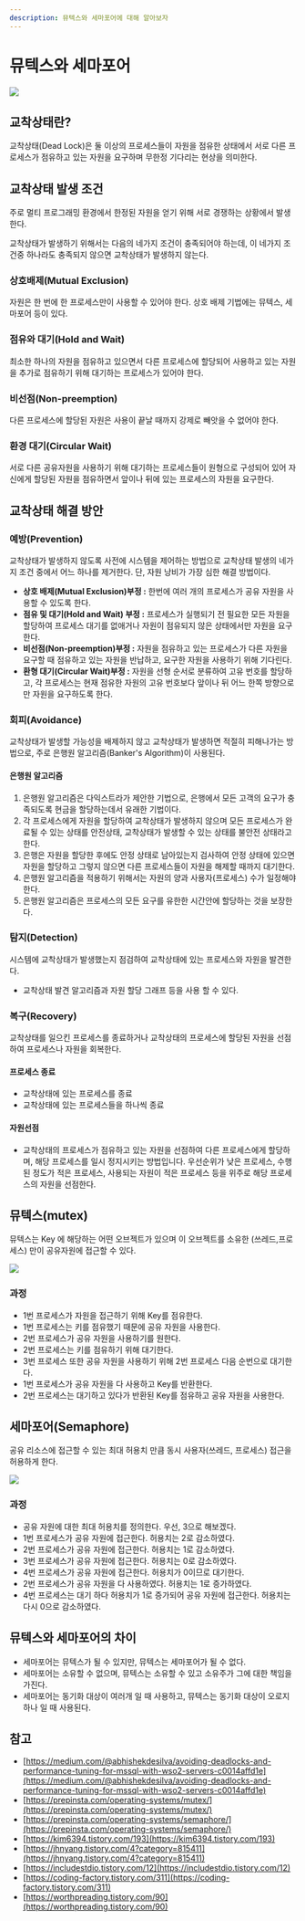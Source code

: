 ```yaml
---
description: 뮤텍스와 세마포어에 대해 알아보자
---
```


# 뮤텍스와 세마포어

![](../../.gitbook/assets/99471c465a31252e1d.jpg)



## 교착상태란?

교착상태\(Dead Lock\)은 둘 이상의 프로세스들이 자원을 점유한 상태에서 서로 다른 프로세스가 점유하고 있는 자원을 요구하며 무한정 기다리는 현상을 의미한다.

## 교착상태 발생 조건

주로 멀티 프로그래밍 환경에서 한정된 자원을 얻기 위해 서로 경쟁하는 상황에서 발생한다.

교착상태가 발생하기 위해서는 다음의 네가지 조건이 충족되어야 하는데, 이 네가지 조건중 하나라도 충족되지 않으면 교착상태가 발생하지 않는다.

### 상호배제\(Mutual Exclusion\)

자원은 한 번에 한 프로세스만이 사용할 수 있어야 한다. 상호 배제 기법에는 뮤텍스, 세마포어 등이 있다.

### 점유와 대기\(Hold and Wait\)

최소한 하나의 자원을 점유하고 있으면서 다른 프로세스에 할당되어 사용하고 있는 자원을 추가로 점유하기 위해 대기하는 프로세스가 있어야 한다.

### 비선점\(Non-preemption\)

다른 프로세스에 할당된 자원은 사용이 끝날 때까지 강제로 빼앗을 수 없어야 한다.

### 환경 대기\(Circular Wait\)

서로 다른 공유자원을 사용하기 위해 대기하는 프로세스들이 원형으로 구성되어 있어 자신에게 할당된 자원을 점유하면서 앞이나 뒤에 있는 프로세스의 자원을 요구한다.

## 교착상태 해결 방안

### 예방\(Prevention\)

교착상태가 발생하지 않도록 사전에 시스템을 제어하는 방법으로 교착상태 발생의 네가지 조건 중에서 어느 하나를 제거한다. 단, 자원 낭비가 가장 심한 해결 방법이다.

* **상호 배제\(Mutual Exclusion\)부정 :** 한번에 여러 개의 프로세스가 공유 자원을 사용할 수 있도록 한다.
* **점유 및 대기\(Hold and Wait\) 부정 :** 프로세스가 실행되기 전 필요한 모든 자원을 할당하여 프로세스 대기를 없애거나 자원이 점유되지 않은 상태에서만 자원을 요구한다.
* **비선점\(Non-preemption\)부정 :** 자원을 점유하고 있는 프로세스가 다른 자원을 요구할 때 점유하고 있는 자원을 반납하고, 요구한 자원을 사용하기 위해 기다린다.
* **환형 대기\(Circular Wait\)부정 :** 자원을 선형 순서로 분류하여 고유 번호를 할당하고, 각 프로세스는 현재 점유한 자원의 고유 번호보다 앞이나 뒤 어느 한쪽 방향으로만 자원을 요구하도록 한다.

### 회피\(Avoidance\)

교착상태가 발생할 가능성을 배제하지 않고 교착상태가 발생하면 적절히 피해나가는 방법으로, 주로 은행원 알고리즘\(Banker's Algorithm\)이 사용된다.

#### **은행원 알고리즘**

1. 은행원 알고리즘은 다익스트라가 제안한 기법으로, 은행에서 모든 고객의 요구가 충족되도록 현금을 할당하는데서 유래한 기법이다.
2. 각 프로세스에게 자원을 할당하여 교착상태가 발생하지 않으며 모든 프로세스가 완료될 수 있는 상태를 안전상태, 교착상태가 발생할 수 있는 상태를 불안전 상태라고 한다.
3. 은행은 자원을 할당한 후에도 안정 상태로 남아있는지 검사하여 안정 상태에 있으면 자원을 할당하고 그렇지 않으면 다른 프로세스들이 자원을 해제할 때까지 대기한다.
4. 은행원 알고리즘을 적용하기 위해서는 자원의 양과 사용자\(프로세스\) 수가 일정해야 한다.
5. 은행원 알고리즘은 프로세스의 모든 요구를 유한한 시간안에 할당하는 것을 보장한다.

### 탐지\(Detection\)

시스템에 교착상태가 발생했는지 점검하여 교착상태에 있는 프로세스와 자원을 발견한다.

* 교착상태 발견 알고리즘과 자원 할당 그래프 등을 사용 할 수 있다.

### 복구\(Recovery\)

교착상태를 일으킨 프로세스를 종료하거나 교착상태의 프로세스에 할당된 자원을 선점하여 프로세스나 자원을 회복한다.

#### 프로세스 종료

* 교착상태에 있는 프로세스를 종료
* 교착상태에 있는 프로세스들을 하나씩 종료

#### 자원선점

* 교착상태의 프로세스가 점유하고 있는 자원을 선점하여 다른 프로세스에게 할당하며, 해당 프로세스를 일시 정지시키는 방법입니다. 우선순위가 낮은 프로세스, 수행된 정도가 적은 프로세스, 사용되는 자원이 적은 프로세스 등을 위주로 해당 프로세스의 자원을 선점한다.

## 뮤텍스\(mutex\)

뮤텍스는 Key 에 해당하는 어떤 오브젝트가 있으며 이 오브젝트를 소유한 \(쓰레드,프로세스\) 만이 공유자원에 접근할 수 있다.

![](../../.gitbook/assets/mutex-in-os-operating-system.png)

### 과정

* 1번 프로세스가 자원을 접근하기 위해 Key를 점유한다.
* 1번 프로세스는 키를 점유했기 때문에 공유 자원을 사용한다.
* 2번 프로세스가 공유 자원을 사용하기를 원한다.
* 2번 프로세스는 키를 점유하기 위해 대기한다.
* 3번 프로세스 또한 공유 자원을 사용하기 위해 2번 프로세스 다음 순번으로 대기한다.
* 1번 프로세스가 공유 자원을 다 사용하고 Key를 반환한다.
* 2번 프로세스는 대기하고 있다가 반환된 Key를 점유하고 공유 자원을 사용한다.

## 세마포어\(Semaphore\)

공유 리소스에 접근할 수 있는 최대 허용치 만큼 동시 사용자\(쓰레드, 프로세스\) 접근을 허용하게 한다.

![](../../.gitbook/assets/counting-semaphore-in-os-operating-system.png)

### 과정

* 공유 자원에 대한 최대 허용치를 정의한다. 우선, 3으로 해보겠다.
* 1번 프로세스가 공유 자원에 접근한다. 허용치는 2로 감소하였다.
* 2번 프로세스가 공유 자원에 접근한다. 허용치는 1로 감소하였다.
* 3번 프로세스가 공유 자원에 접근한다. 허용치는 0로 감소하였다.
* 4번 프로세스가 공유 자원에 접근한다. 허용치가 0이므로 대기한다.
* 2번 프로세스가 공유 자원을 다 사용하였다. 허용치는 1로 증가하였다.
* 4번 프로세스는 대기 하다 허용치가 1로 증가되어 공유 자원에 접근한다. 허용치는 다시 0으로 감소하였다.

## 뮤텍스와 세마포어의 차이

* 세마포어는 뮤텍스가 될 수 있지만, 뮤텍스는 세마포어가 될 수 없다.
* 세마포어는 소유할 수 없으며, 뮤텍스는 소유할 수 있고 소유주가 그에 대한 책임을 가진다.
* 세마포어는 동기화 대상이 여러개 일 때 사용하고, 뮤텍스는 동기화 대상이 오로지 하나 일 때 사용된다.

## 참고

* [https://medium.com/@abhishekdesilva/avoiding-deadlocks-and-performance-tuning-for-mssql-with-wso2-servers-c0014affd1e](https://medium.com/@abhishekdesilva/avoiding-deadlocks-and-performance-tuning-for-mssql-with-wso2-servers-c0014affd1e)
* [https://prepinsta.com/operating-systems/mutex/](https://prepinsta.com/operating-systems/mutex/)
* [https://prepinsta.com/operating-systems/semaphore/](https://prepinsta.com/operating-systems/semaphore/)
* [https://kim6394.tistory.com/193](https://kim6394.tistory.com/193)
* [https://jhnyang.tistory.com/4?category=815411](https://jhnyang.tistory.com/4?category=815411)
* [https://includestdio.tistory.com/12](https://includestdio.tistory.com/12)
* [https://coding-factory.tistory.com/311](https://coding-factory.tistory.com/311)
* [https://worthpreading.tistory.com/90](https://worthpreading.tistory.com/90)


